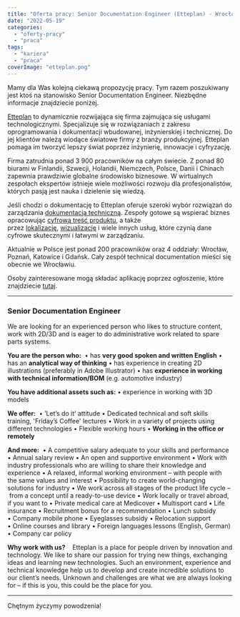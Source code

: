```yaml
---
title: "Oferta pracy: Senior Documentation Engineer (Etteplan) - Wrocław lub zdalnie"
date: "2022-05-19"
categories:
  - "oferty-pracy"
  - "praca"
tags:
  - "kariera"
  - "praca"
coverImage: "etteplan.png"
---
```


Mamy dla Was kolejną ciekawą propozycję pracy. Tym razem poszukiwany jest ktoś na stanowisko Senior Documentation Engineer. Niezbędne informacje znajdziecie poniżej.

[Etteplan](https://www.etteplan.com/) to dynamicznie rozwijająca się firma zajmująca się usługami technologicznymi. Specjalizuje się w rozwiązaniach z zakresu oprogramowania i dokumentacji wbudowanej, inżynierskiej i technicznej. Do jej klientów należą wiodące światowe firmy z branży produkcyjnej. Etteplan pomaga im tworzyć lepszy świat poprzez inżynierię, innowacje i cyfryzację.

Firma zatrudnia ponad 3 900 pracowników na całym świecie. Z ponad 80 biurami w Finlandii, Szwecji, Holandii, Niemczech, Polsce, Danii i Chinach zapewnia prawdziwie globalne środowisko biznesowe. W wirtualnych zespołach ekspertów istnieje wiele możliwości rozwoju dla profesjonalistów, których pasją jest nauka i dzielenie się wiedzą.

Jeśli chodzi o dokumentację to Etteplan oferuje szeroki wybór rozwiązań do zarządzania [dokumentacją techniczną](https://www.etteplan.com/pl/uslugi/dokumentacja-techniczna). Zespoły gotowe są wspierać biznes opracowując [cyfrową treść produktu](https://www.etteplan.com/pl/uslugi/dokumentacja-techniczna/cyfrowa-dokumentacja-produktu), a także przez [lokalizację](https://www.etteplan.com/pl/uslugi/dokumentacja-techniczna/lokalizacja-dopasowanie-regionalne-jezyka-i-tlumaczenia), [wizualizację](https://www.etteplan.com/pl/uslugi/dokumentacja-techniczna/tworzenie-wizualizacji) i wiele innych usług, które czynią dane cyfrowe skutecznymi i łatwymi w zarządzaniu.

Aktualnie w Polsce jest ponad 200 pracowników oraz 4 oddziały: Wrocław, Poznań, Katowice i Gdańsk. Cały zespół technical documentation mieści się obecnie we Wrocławiu.

Osoby zainteresowane mogą składać aplikację poprzez ogłoszenie, które znajdziecie [tutaj](https://candidate.hr-manager.net/ApplicationInit.aspx?cid=1522&ProjectId=149125&DepartmentId=18983&MediaId=5).

---

### Senior Documentation Engineer

We are looking for an experienced person who likes to structure content, work with 2D/3D and is eager to do administrative work related to spare parts systems.

**You are the person who:**  • has **very good spoken and written English** • has an **analytical way of thinking** • has experience in creating 2D illustrations (preferably in Adobe Illustrator) • has **experience in working with technical information/BOM** (e.g. automotive industry)

**You have additional assets such as:** • experience in working with 3D models

**We offer:**  • ’Let’s do it’ attitude • Dedicated technical and soft skills training, 'Friday’s Coffee' lectures • Work in a variety of projects using different technologies • Flexible working hours • **Working in the office or remotely**

**And more:**  • A competitive salary adequate to your skills and performance • Annual salary review • An open and supportive environment • Work with industry professionals who are willing to share their knowledge and experience • A relaxed, informal working environment – with people with the same values and interest • Possibility to create world-changing solutions for industry • We work across all stages of the product life cycle – from a concept until a ready-to-use device • Work locally or travel abroad, if you want to • Private medical care at Medicover • Multisport card • Life insurance • Recruitment bonus for a recommendation • Lunch subsidy • Company mobile phone • Eyeglasses subsidy • Relocation support • Online courses and library • Foreign languages lessons (English, German) • Company car policy

**Why work with us?**    Etteplan is a place for people driven by innovation and technology. We like to share our passion for trying new things, exchanging ideas and learning new technologies. Such an environment, experience and technical knowledge help us to develop and create incredible solutions to our client’s needs. Unknown and challenges are what we are always looking for – if this is you, this could be the place for you.

---

Chętnym życzymy powodzenia!
